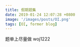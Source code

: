 ```yaml
---
title: 假期题集
date: 2019-01-24 12:07:28 +0800
image: '/images/posts/OI.png'
tags: [OI, former blog]
---
```


题单上尽量做
woj1222